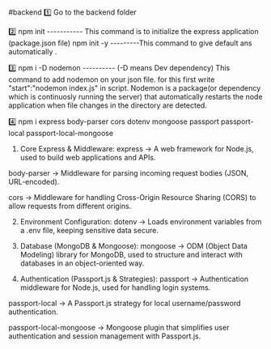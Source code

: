 #backend
1️⃣ Go to the backend folder 

2️⃣ npm init ----------- This command is to initialize the express application (package.json file)
   npm init -y ---------This command to give default ans automatically .

3️⃣ npm i -D nodemon ---------- (-D means Dev dependency) This command to add nodemon on your json 
   file.
   for this first write "start":"nodemon index.js" in script.
   Nodemon is a package(or dependency which is continuosly running the server) that automatically 
   restarts the node application when file changes in the directory are detected.

4️⃣ npm i express body-parser cors dotenv mongoose passport passport-local  passport-local-mongoose
   
1. Core Express & Middleware:
express → A web framework for Node.js, used to build web applications and APIs.

body-parser → Middleware for parsing incoming request bodies (JSON, URL-encoded).

cors → Middleware for handling Cross-Origin Resource Sharing (CORS) to allow requests from different origins.

2. Environment Configuration:
dotenv → Loads environment variables from a .env file, keeping sensitive data secure.

3. Database (MongoDB & Mongoose):
mongoose → ODM (Object Data Modeling) library for MongoDB, used to structure and interact with databases in an object-oriented way.

4. Authentication (Passport.js & Strategies):
passport → Authentication middleware for Node.js, used for handling login systems.

passport-local → A Passport.js strategy for local username/password authentication.

passport-local-mongoose → Mongoose plugin that simplifies user authentication and session management with Passport.js.
